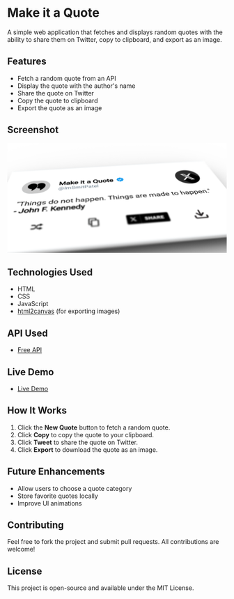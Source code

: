 # Make it a Quote

A simple web application that fetches and displays random quotes with the ability to share them on Twitter, copy to clipboard, and export as an image.

## Features

- Fetch a random quote from an API
- Display the quote with the author's name
- Share the quote on Twitter
- Copy the quote to clipboard
- Export the quote as an image

## Screenshot

![3D ScreenShot](./images/3d%20screenshot.png)

## Technologies Used

- HTML
- CSS
- JavaScript
- [html2canvas](https://github.com/niklasvh/html2canvas) (for exporting images)

## API Used

- [Free API](https://api.freeapi.app/api/v1/public/quotes/quote/random)

## Live Demo

- [Live Demo](https://tweet-quote-iamsmitpatel.netlify.app/)

## How It Works

1. Click the **New Quote** button to fetch a random quote.
2. Click **Copy** to copy the quote to your clipboard.
3. Click **Tweet** to share the quote on Twitter.
4. Click **Export** to download the quote as an image.

## Future Enhancements

- Allow users to choose a quote category
- Store favorite quotes locally
- Improve UI animations

## Contributing

Feel free to fork the project and submit pull requests. All contributions are welcome!

## License

This project is open-source and available under the MIT License.

